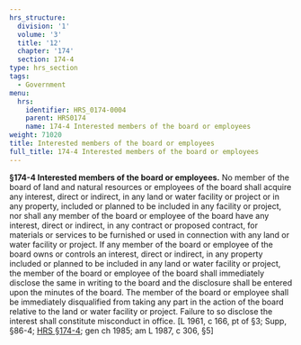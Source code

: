 ```yaml
---
hrs_structure:
  division: '1'
  volume: '3'
  title: '12'
  chapter: '174'
  section: 174-4
type: hrs_section
tags:
  - Government
menu:
  hrs:
    identifier: HRS_0174-0004
    parent: HRS0174
    name: 174-4 Interested members of the board or employees
weight: 71020
title: Interested members of the board or employees
full_title: 174-4 Interested members of the board or employees
---
```

**§174-4 Interested members of the board or employees.** No member of the board of land and natural resources or employees of the board shall acquire any interest, direct or indirect, in any land or water facility or project or in any property, included or planned to be included in any facility or project, nor shall any member of the board or employee of the board have any interest, direct or indirect, in any contract or proposed contract, for materials or services to be furnished or used in connection with any land or water facility or project. If any member of the board or employee of the board owns or controls an interest, direct or indirect, in any property included or planned to be included in any land or water facility or project, the member of the board or employee of the board shall immediately disclose the same in writing to the board and the disclosure shall be entered upon the minutes of the board. The member of the board or employee shall be immediately disqualified from taking any part in the action of the board relative to the land or water facility or project. Failure to so disclose the interest shall constitute misconduct in office. [L 1961, c 166, pt of §3; Supp, §86-4; [HRS §174-4](/title-12/chapter-174/section-174-4/); gen ch 1985; am L 1987, c 306, §5]